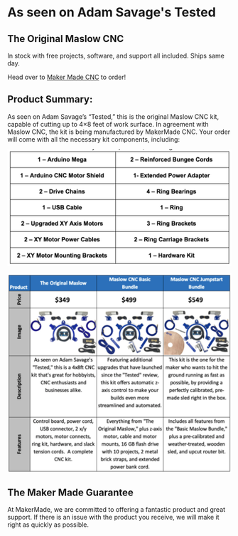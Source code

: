 # As seen on Adam Savage's Tested

## The Original Maslow CNC
In stock with free projects, software, and support all included.  Ships same day.

Head over to [Maker Made CNC](https://www.makermadecnc.com/shop) to order!

## Product Summary:
As seen on Adam Savage’s “Tested,” this is the original Maslow CNC kit, capable of cutting up to 4×8 feet of work surface.  In agreement with Maslow CNC, the kit is being manufactured by MakerMade CNC. Your order will come with all the necessary kit components, including: 

![Maslow Original Kit Contents](https://github.com/MaslowCommunityGarden/The-Original-Maslow-CNC/blob/master/maslowOriginalParts.png)

![Maslow Kits Available](https://github.com/MaslowCommunityGarden/The-Original-Maslow-CNC/blob/master/maslowKitsGrid.png)

## The Maker Made Guarantee

At MakerMade, we are committed to offering a fantastic product and great support. If there is an issue with the product you receive, we will make it right as quickly as possible. 
